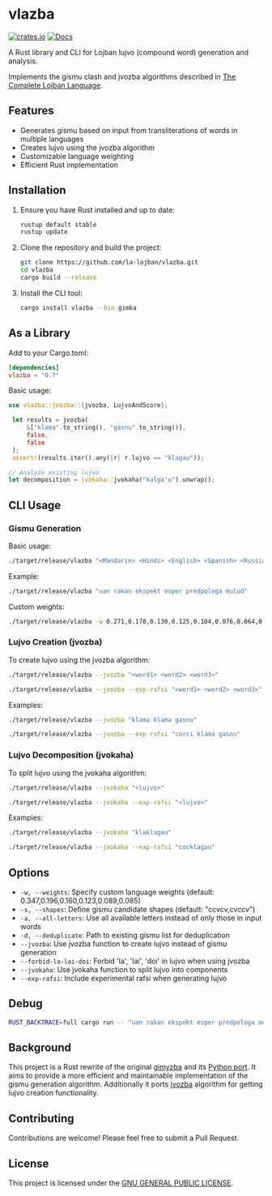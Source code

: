 # vlazba

[![crates.io](https://img.shields.io/crates/v/vlazba.svg)](https://crates.io/crates/vlazba)
[![Docs](https://docs.rs/vlazba/badge.svg)](https://docs.rs/vlazba)

A Rust library and CLI for Lojban lujvo (compound word) generation and analysis.

Implements the gismu clash and jvozba algorithms described in [The Complete Lojban Language](https://lojban.github.io/cll/13/4/).

## Features

- Generates gismu based on input from transliterations of words in multiple languages
- Creates lujvo using the jvozba algorithm
- Customizable language weighting
- Efficient Rust implementation

## Installation

1. Ensure you have Rust installed and up to date:

   ```bash
   rustup default stable
   rustup update
   ```

2. Clone the repository and build the project:

   ```bash
   git clone https://github.com/la-lojban/vlazba.git
   cd vlazba
   cargo build --release
   ```

3. Install the CLI tool:
   ```bash
   cargo install vlazba --bin gimka
   ```

## As a Library

Add to your Cargo.toml:
```toml
[dependencies]
vlazba = "0.7"
```

Basic usage:
```rust
use vlazba::jvozba::{jvozba, LujvoAndScore};

 let results = jvozba(
     &["klama".to_string(), "gasnu".to_string()],
     false,
     false
 );
 assert!(results.iter().any(|r| r.lujvo == "klagau"));

// Analyze existing lujvo
let decomposition = jvokaha::jvokaha("kalga'u").unwrap();
```

## CLI Usage

### Gismu Generation

Basic usage:

```bash
./target/release/vlazba "<Mandarin> <Hindi> <English> <Spanish> <Russian> <Arabic>"
```

Example:

```bash
./target/release/vlazba "uan rakan ekspekt esper predpologa mulud"
```

Custom weights:

```bash
./target/release/vlazba -w 0.271,0.170,0.130,0.125,0.104,0.076,0.064,0.060 mandarin english spanish hindi arabic bengali russian portuguese
```

### Lujvo Creation (jvozba)

To create lujvo using the jvozba algorithm:

```bash
./target/release/vlazba --jvozba "<word1> <word2> <word3>"
```

```bash
./target/release/vlazba --jvozba --exp-rafsi "<word1> <word2> <word3>"
```

Examples:

```bash
./target/release/vlazba --jvozba "klama klama gasnu"
```

```bash
./target/release/vlazba --jvozba --exp-rafsi "corci klama gasnu"
```

### Lujvo Decomposition (jvokaha)

To split lujvo using the jvokaha algorithm:

```bash
./target/release/vlazba --jvokaha "<lujvo>"
```

```bash
./target/release/vlazba --jvokaha --exp-rafsi "<lujvo>"
```

Examples:

```bash
./target/release/vlazba --jvokaha "klaklagau"
```

```bash
./target/release/vlazba --jvokaha --exp-rafsi "cocklagau"
```

## Options

- `-w, --weights`: Specify custom language weights (default: 0.347,0.196,0.160,0.123,0.089,0.085)
- `-s, --shapes`: Define gismu candidate shapes (default: "ccvcv,cvccv")
- `-a, --all-letters`: Use all available letters instead of only those in input words
- `-d, --deduplicate`: Path to existing gismu list for deduplication
- `--jvozba`: Use jvozba function to create lujvo instead of gismu generation
- `--forbid-la-lai-doi`: Forbid 'la', 'lai', 'doi' in lujvo when using jvozba
- `--jvokaha`: Use jvokaha function to split lujvo into components
- `--exp-rafsi`: Include experimental rafsi when generating lujvo

## Debug

```bash
RUST_BACKTRACE=full cargo run -- "uan rakan ekspekt esper predpologa mulud"
```

## Background

This project is a Rust rewrite of the original [gimyzba](https://github.com/teleological/gimyzba) and its [Python port](https://github.com/lynn/gimyzba). It aims to provide a more efficient and maintainable implementation of the gismu generation algorithm. Additionally it ports [jvozba](https://github.com/sozysozbot/sozysozbot_jvozba/tree/master) algorithm for getting lujvo creation functionality.

## Contributing

Contributions are welcome! Please feel free to submit a Pull Request.

## License

This project is licensed under the [GNU GENERAL PUBLIC LICENSE](LICENSE).
